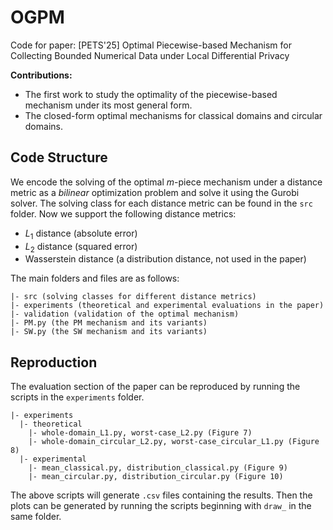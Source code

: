 # OGPM

Code for paper: [PETS'25] Optimal Piecewise-based Mechanism for Collecting Bounded Numerical Data under Local Differential Privacy

**Contributions:** 

* The first work to study the optimality of the piecewise-based mechanism under its most general form.
* The closed-form optimal mechanisms for classical domains and circular domains.

## Code Structure

We encode the solving of the optimal $m$-piece mechanism under a distance metric as a *bilinear* optimization problem and solve it using the Gurobi solver.
The solving class for each distance metric can be found in the `src` folder.
Now we support the following distance metrics:
- $L_1$ distance (absolute error)
- $L_2$ distance (squared error)
- Wasserstein distance (a distribution distance, not used in the paper)

The main folders and files are as follows:

```
|- src (solving classes for different distance metrics)
|- experiments (theoretical and experimental evaluations in the paper)
|- validation (validation of the optimal mechanism)
|- PM.py (the PM mechanism and its variants)
|- SW.py (the SW mechanism and its variants)
```

## Reproduction 

The evaluation section of the paper can be reproduced by running the scripts in the `experiments` folder.

```
|- experiments
  |- theoretical
    |- whole-domain_L1.py, worst-case_L2.py (Figure 7)
    |- whole-domain_circular_L2.py, worst-case_circular_L1.py (Figure 8)
  |- experimental
    |- mean_classical.py, distribution_classical.py (Figure 9)
    |- mean_circular.py, distribution_circular.py (Figure 10)
```

The above scripts will generate `.csv` files containing the results.
Then the plots can be generated by running the scripts beginning with `draw_` in the same folder.

